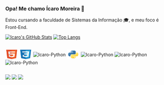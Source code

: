 ### Opa! Me chamo Ícaro Moreira 👋

Estou cursando a faculdade de Sistemas da Informação 🎓, e meu foco é Front-End.

[![Icaro's GitHub Stats](https://github-readme-stats.vercel.app/api?username=IcaroMoreir4&theme=github_dark&show_icons=true)](https://github.com/IcaroMoreir4/github-readme-stats)
[![Top Langs](https://github-readme-stats.vercel.app/api/top-langs/?username=IcaroMoreir4&layout=compact&theme=github_dark)](https://github.com/IcaroMoreir4/github-readme-stats)

<div style="display: inline_block"><br>
  <img align="center" alt="Icaro-HTML" height="30" width="40" src="https://raw.githubusercontent.com/devicons/devicon/master/icons/html5/html5-original.svg">
  <img align="center" alt="Icaro-CSS" height="30" width="40" src="https://raw.githubusercontent.com/devicons/devicon/master/icons/css3/css3-original.svg">
  <img align="center" alt="Icaro-Python" height="37" width="40" src="https://static.vecteezy.com/system/resources/previews/027/127/463/non_2x/javascript-logo-javascript-icon-transparent-free-png.png">
  <img align="center" alt="Icaro-Python" height="30" width="40" src="https://raw.githubusercontent.com/devicons/devicon/master/icons/python/python-original.svg">
  <img align="center" alt="Icaro-Python" height="30" width="30" src="https://cdn.icon-icons.com/icons2/2415/PNG/512/c_original_logo_icon_146611.png">
  <img align="center" alt="Icaro-Python" height="30" width="30" src="https://git-scm.com/images/logos/downloads/Git-Icon-1788C.png">
  <img align="center" alt="Icaro-Python" height="30" width="40" src="https://upload.wikimedia.org/wikipedia/commons/thumb/2/27/PHP-logo.svg/1200px-PHP-logo.svg.png">
</div>
  
  ##
 
<div> 
  <a href="https://www.linkedin.com/in/icaro-moreira91" target="_blank"><img src="https://img.shields.io/badge/-LinkedIn-%230077B5?style=for-the-badge&logo=linkedin&logoColor=white" target="_blank"></a> 
  <a href="https://instagram.com/icaro_moreira_" target="_blank"><img src="https://img.shields.io/badge/-Instagram-%23E4405F?style=for-the-badge&logo=instagram&logoColor=white" target="_blank"></a>
  <a href = "mailto:icaromoreira90@gmail.com"><img src="https://img.shields.io/badge/-Gmail-%23333?style=for-the-badge&logo=gmail&logoColor=white" target="_blank"></a>
</div> 
